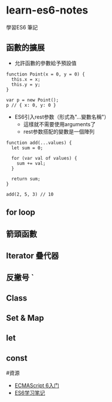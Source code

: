 # learn-es6-notes
學習ES6 筆記

## 函數的擴展
 - 允許函數的參數給予預設值
```
function Point(x = 0, y = 0) {
  this.x = x;
  this.y = y;
}

var p = new Point();
p // { x: 0, y: 0 }
```
- ES6引入rest参数（形式為"...變數名稱"）
    * 這樣就不需要使用arguments了
    * rest参数搭配的變數是一個陣列
```
function add(...values) {
  let sum = 0;

  for (var val of values) {
    sum += val;
  }

  return sum;
}

add(2, 5, 3) // 10
```
## for loop
## 箭頭函數
## Iterator 疊代器
## 反撇号 `
## Class
## Set & Map
## let
## const

#資源
- [ECMAScript 6入门](http://es6.ruanyifeng.com/)
- [ES6学习笔记](http://www.jianshu.com/p/7cd1e5940268)
